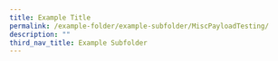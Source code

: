 ```yaml
---
title: Example Title
permalink: /example-folder/example-subfolder/MiscPayloadTesting/
description: ""
third_nav_title: Example Subfolder
---
```

